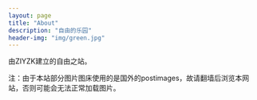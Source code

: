 ```yaml
---
layout: page
title: "About"
description: "自由的乐园" 
header-img: "img/green.jpg"
---
```


由ZIYZK建立的自由之站。

注：由于本站部分图片图床使用的是国外的postimages，故请翻墙后浏览本网站，否则可能会无法正常加载图片。





